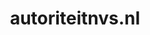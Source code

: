 ---
layout: post
title:  "autoriteitnvs.nl"
internal_url:  "/dutchgov/autoriteitnvs.nl.html"
subdomains_count: 15
all_subdomains_count: 21
urls_count: 8
ssl_rank: 100
http_rank: 70
url_link: /data/autoriteitnvs.nl/urls.txt
all_subdomains_link: /data/autoriteitnvs.nl/all_subdomains.txt
subdomains_link: /data/autoriteitnvs.nl/subdomains.txt
categories: dutchgov
---